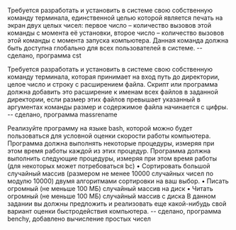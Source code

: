 Требуется разработать и установить в системе свою собственную команду терминала, единственной целью которой является печать на экран двух целых чисел: первое число – количество вызовов этой команды с момента её установки, второе число – количество вызовов этой команды с момента запуска компьютера. Данная команда должна быть доступна глобально для всех пользователей в системе. -- сделано, программа cst

Требуется разработать и установить в системе свою собственную команду терминала, которая принимает на вход путь до директории, целое число и строку с расширением файла. Скрипт или программа должна добавить это расширение к именам всех файлов в заданной директории, если размер этих файлов превышает указанный в аргументах команды размер и содержимое файла начинается с цифры. -- сделано, программа massrename

Реализуйте программу на языке bash, которой можно будет пользоваться для условной оценки скорости работы компьютера. Программа должна выполнять некоторые процедуры, измеряя при этом время работы каждой из этих процедур. Программа должна выполнить следующие процедуры, измеряя при этом время работы (для некоторых может потребоваться bc)
    • Сортировать большой случайный массив (размером не менее 10000 случайных чисел по модулю 10000) двумя алгоритмами сортировки на ваш выбор.
    • Писать огромный (не меньше 100 МБ) случайный массив на диск
    • Читать огромный (не меньше 100 МБ) случайный массив с диска
В данном задании вы должны предложить и реализовать еще какой-нибудь свой вариант оценки быстродействия компьютера. -- сделано, программа benchy, добавлено вычисление простых чисел
